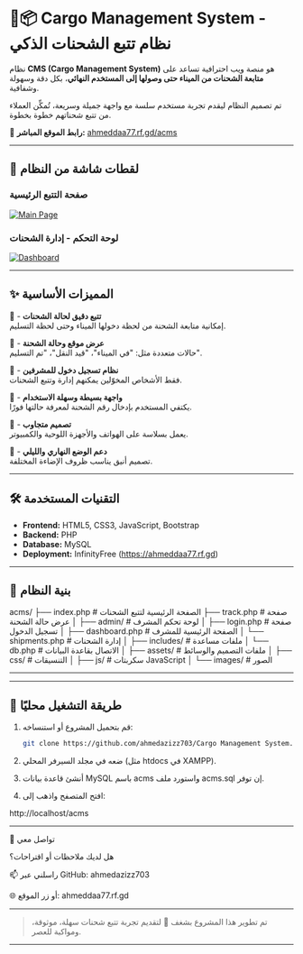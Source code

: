 
# 🚚📦 Cargo Management System - نظام تتبع الشحنات الذكي

نظام **CMS (Cargo Management System)** هو منصة ويب احترافية تساعد على **متابعة الشحنات من الميناء حتى وصولها إلى المستخدم النهائي**، بكل دقة وسهولة وشفافية.

تم تصميم النظام ليقدم تجربة مستخدم سلسة مع واجهة جميلة وسريعة، تُمكِّن العملاء من تتبع شحناتهم خطوة بخطوة.

🔗 **رابط الموقع المباشر:** [ahmeddaa77.rf.gd/acms](https://ahmeddaa77.rf.gd/acms)

---

## 📸 لقطات شاشة من النظام

### صفحة التتبع الرئيسية
[![Main Page](https://i.postimg.cc/52yWQxf3/image.png)](https://postimg.cc/N53zWv99)

### لوحة التحكم - إدارة الشحنات
[![Dashboard](https://i.postimg.cc/j5Vp1PPg/image.png)](https://postimg.cc/FfZCdfP3)

---

## ✨ المميزات الأساسية

🚢 - **تتبع دقيق لحالة الشحنات**   
  إمكانية متابعة الشحنة من لحظة دخولها الميناء وحتى لحظة التسليم.

📍 - **عرض موقع وحالة الشحنة**  
  حالات متعددة مثل: "في الميناء"، "قيد النقل"، "تم التسليم".

🔐 - **نظام تسجيل دخول للمشرفين**  
  فقط الأشخاص المخوّلين يمكنهم إدارة وتتبع الشحنات.

🧾 - **واجهة بسيطة وسهلة الاستخدام**  
  يكتفي المستخدم بإدخال رقم الشحنة لمعرفة حالتها فورًا.

📱 - **تصميم متجاوب**  
  يعمل بسلاسة على الهواتف والأجهزة اللوحية والكمبيوتر.

🌙 - **دعم الوضع النهاري والليلي**  
  تصميم أنيق يناسب ظروف الإضاءة المختلفة.

---

## 🛠️ التقنيات المستخدمة

- **Frontend:** HTML5, CSS3, JavaScript, Bootstrap  
- **Backend:** PHP  
- **Database:** MySQL  
- **Deployment:** InfinityFree (https://ahmeddaa77.rf.gd)

---

## 🧩 بنية النظام
acms/
├── index.php                  # الصفحة الرئيسية لتتبع الشحنات
├── track.php                  # صفحة عرض حالة الشحنة
│
├── admin/                     # لوحة تحكم المشرف
│   ├── login.php              # صفحة تسجيل الدخول
│   ├── dashboard.php          # الصفحة الرئيسية للمشرف
│   └── shipments.php          # إدارة الشحنات
│
├── includes/                  # ملفات مساعدة
│   └── db.php                 # الاتصال بقاعدة البيانات
│
├── assets/                    # ملفات التصميم والوسائط
│   ├── css/                   # التنسيقات
│   ├── js/                    # سكربتات JavaScript
│   └── images/                # الصور

---
---

## 🚀 طريقة التشغيل محليًا

1. قم بتحميل المشروع أو استنساخه:
   ```bash
   git clone https://github.com/ahmedazizz703/Cargo Management System.git

2. ضعه في مجلد السيرفر المحلي (مثل htdocs في XAMPP).

3. أنشئ قاعدة بيانات MySQL باسم acms واستورد ملف acms.sql إن توفر.

4. افتح المتصفح واذهب إلى:

http://localhost/acms

---

💬 تواصل معي

هل لديك ملاحظات أو اقتراحات؟

📫 راسلني عبر GitHub: ahmedazizz703

🌐 أو زر الموقع: ahmeddaa77.rf.gd

---

> تم تطوير هذا المشروع بشغف 💙 لتقديم تجربة تتبع شحنات سهلة، موثوقة، ومواكبة للعصر.

---
